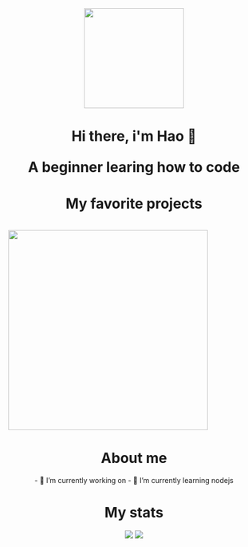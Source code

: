 <div align='center'>
  <img align='center' width='200' height='200' src='https://media.giphy.com/media/zhYSVCirREeIZtONCI/giphy.gif'>
  <h1 align='center'>Hi there, i'm Hao 👋</p>
  <p align='center'>A beginner learing how to code</p>
</div>

<!-- Projects -->
<h1 align='center'>My favorite projects</h1>
<br>
<img width='400' src='https://user-images.githubusercontent.com/87526625/189522170-b802a469-f197-494f-ac1c-6926e12dfb5b.PNG'>

<!-- About me -->
<div align='center'>
  <h1>About me</h1>
  - 🔭 I’m currently working on 
  - 🌱 I’m currently learning nodejs
</div>


<!-- Stats -->
<div align='center'>
  <h1>My stats</h1>
  <img src='https://github-readme-stats.vercel.app/api?username=hao03&show_icons=true&theme=blueberry'>
  <img src='https://github-readme-stats.vercel.app/api/pin?username=hao03&repo=Simple-weather-app'>
</div>
<!--
**lvhao03/lvhao03** is a ✨ _special_ ✨ repository because its `README.md` (this file) appears on your GitHub profile.

Here are some ideas to get you started:

- 🔭 I’m currently working on ...
- 🌱 I’m currently learning ...
- 👯 I’m looking to collaborate on ...
- 🤔 I’m looking for help with ...
- 💬 Ask me about ...
- 📫 How to reach me: ...
- 😄 Pronouns: ...
- ⚡ Fun fact: ...
-->
